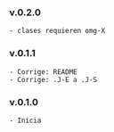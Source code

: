 ### v.0.2.0
    - clases requieren omg-X

### v.0.1.1
    - Corrige: README
    - Corrige: .J-E a .J-S

### v.0.1.0
    - Inicia